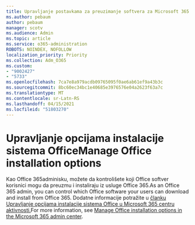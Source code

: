 ```yaml
---
title: Upravljanje postavkama za preuzimanje softvera za Microsoft 365 aplikacije
ms.author: pebaum
author: pebaum
manager: scotv
ms.audience: Admin
ms.topic: article
ms.service: o365-administration
ROBOTS: NOINDEX, NOFOLLOW
localization_priority: Priority
ms.collection: Adm_O365
ms.custom:
- "9002427"
- "5733"
ms.openlocfilehash: 7ca7e8a979acdb09765095f0ae6ab61ef9a43b3c
ms.sourcegitcommit: 8bc60ec34bc1e40685e3976576e04a2623f63a7c
ms.translationtype: MT
ms.contentlocale: sr-Latn-RS
ms.lasthandoff: 04/15/2021
ms.locfileid: "51803270"
---
```

# <a name="manage-office-installation-options"></a><span data-ttu-id="89993-102">Upravljanje opcijama instalacije sistema Office</span><span class="sxs-lookup"><span data-stu-id="89993-102">Manage Office installation options</span></span>

<span data-ttu-id="89993-103">Kao Office 365adminisku, možete da kontrolišete koji Office softver korisnici mogu da preuzmu i instaliraju iz usluge Office 365.</span><span class="sxs-lookup"><span data-stu-id="89993-103">As an Office 365 admin, you can control which Office software your users can download and install from Office 365.</span></span> <span data-ttu-id="89993-104">Dodatne informacije potražite u [članku Upravljanje opcijama instalacije sistema Office u Microsoft 365 centru aktivnosti.](https://docs.microsoft.com/deployoffice/manage-software-download-settings-office-365)</span><span class="sxs-lookup"><span data-stu-id="89993-104">For more information, see [Manage Office installation options in the Microsoft 365 admin center](https://docs.microsoft.com/deployoffice/manage-software-download-settings-office-365).</span></span>
